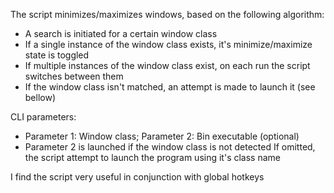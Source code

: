 The script minimizes/maximizes windows, based on the following algorithm:
* A search is initiated for a certain window class
* If a single instance of the window class exists, it's minimize/maximize state is toggled
* If multiple instances of the window class exist, on each run the script switches between them
* If the window class isn't matched, an attempt is made to launch it (see bellow)

CLI parameters:
* Parameter 1: Window class; Parameter 2: Bin executable (optional)
* Parameter 2 is launched if the window class is not detected
  If omitted, the script attempt to launch the program using it's class name

I find the script very useful in conjunction with global hotkeys
